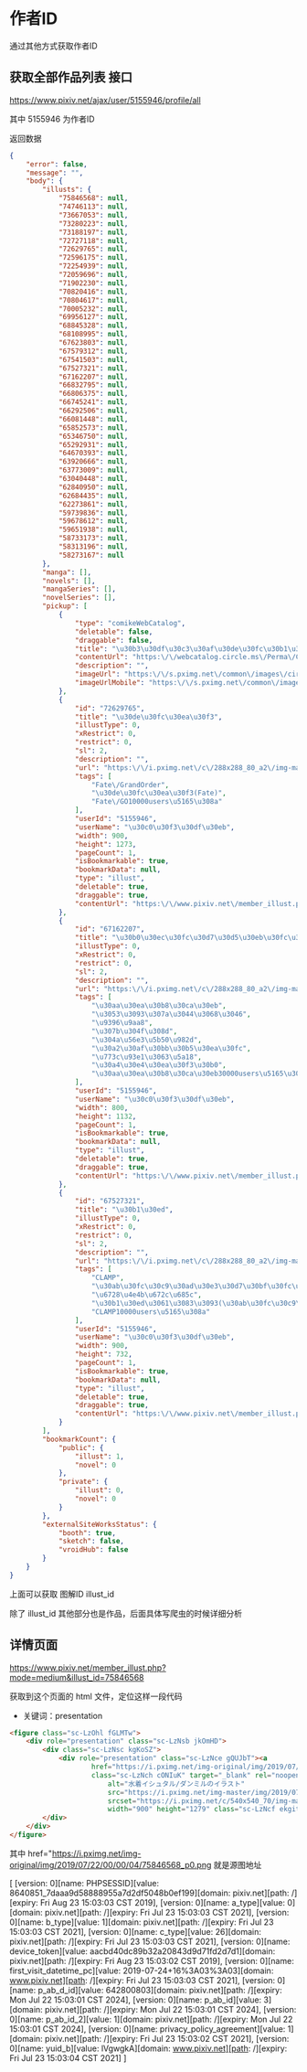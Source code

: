 #

# 作者ID

通过其他方式获取作者ID

## 获取全部作品列表 接口

https://www.pixiv.net/ajax/user/5155946/profile/all

其中 5155946  为作者ID

返回数据
```json
{
    "error": false,
    "message": "",
    "body": {
        "illusts": {
            "75846568": null,
            "74746113": null,
            "73667053": null,
            "73280223": null,
            "73188197": null,
            "72727118": null,
            "72629765": null,
            "72596175": null,
            "72254939": null,
            "72059696": null,
            "71902230": null,
            "70820416": null,
            "70804617": null,
            "70005232": null,
            "69956127": null,
            "68845328": null,
            "68108995": null,
            "67623803": null,
            "67579312": null,
            "67541503": null,
            "67527321": null,
            "67162207": null,
            "66832795": null,
            "66806375": null,
            "66745241": null,
            "66292506": null,
            "66081448": null,
            "65852573": null,
            "65346750": null,
            "65292931": null,
            "64670393": null,
            "63920666": null,
            "63773009": null,
            "63040448": null,
            "62840950": null,
            "62684435": null,
            "62273861": null,
            "59739836": null,
            "59678612": null,
            "59651938": null,
            "58733173": null,
            "58313196": null,
            "58273167": null
        },
        "manga": [],
        "novels": [],
        "mangaSeries": [],
        "novelSeries": [],
        "pickup": [
            {
                "type": "comikeWebCatalog",
                "deletable": false,
                "draggable": false,
                "title": "\u30b3\u30df\u30c3\u30af\u30de\u30fc\u30b1\u30c3\u30c8 96",
                "contentUrl": "https:\/\/webcatalog.circle.ms\/Perma\/Circle\/10382446",
                "description": "",
                "imageUrl": "https:\/\/s.pximg.net\/common\/images\/circle_ms-no-image.svg",
                "imageUrlMobile": "https:\/\/s.pximg.net\/common\/images\/circle_ms-no-image.svg"
            },
            {
                "id": "72629765",
                "title": "\u30de\u30fc\u30ea\u30f3",
                "illustType": 0,
                "xRestrict": 0,
                "restrict": 0,
                "sl": 2,
                "description": "",
                "url": "https:\/\/i.pximg.net\/c\/288x288_80_a2\/img-master\/img\/2019\/01\/13\/00\/00\/05\/72629765_p0_square1200.jpg",
                "tags": [
                    "Fate\/GrandOrder",
                    "\u30de\u30fc\u30ea\u30f3(Fate)",
                    "Fate\/GO10000users\u5165\u308a"
                ],
                "userId": "5155946",
                "userName": "\u30c0\u30f3\u30df\u30eb",
                "width": 900,
                "height": 1273,
                "pageCount": 1,
                "isBookmarkable": true,
                "bookmarkData": null,
                "type": "illust",
                "deletable": true,
                "draggable": true,
                "contentUrl": "https:\/\/www.pixiv.net\/member_illust.php?mode=medium\u0026illust_id=72629765"
            },
            {
                "id": "67162207",
                "title": "\u30b0\u30ec\u30fc\u30d7\u30d5\u30eb\u30fc\u30c4",
                "illustType": 0,
                "xRestrict": 0,
                "restrict": 0,
                "sl": 2,
                "description": "",
                "url": "https:\/\/i.pximg.net\/c\/288x288_80_a2\/img-master\/img\/2018\/02\/08\/00\/00\/04\/67162207_p0_square1200.jpg",
                "tags": [
                    "\u30aa\u30ea\u30b8\u30ca\u30eb",
                    "\u3053\u3093\u307a\u3044\u3068\u3046",
                    "\u9396\u9aa8",
                    "\u307b\u304f\u308d",
                    "\u304a\u56e3\u5b50\u982d",
                    "\u30a2\u30af\u30bb\u30b5\u30ea\u30fc",
                    "\u773c\u93e1\u3063\u5a18",
                    "\u30a4\u30e4\u30ea\u30f3\u30b0",
                    "\u30aa\u30ea\u30b8\u30ca\u30eb30000users\u5165\u308a"
                ],
                "userId": "5155946",
                "userName": "\u30c0\u30f3\u30df\u30eb",
                "width": 800,
                "height": 1132,
                "pageCount": 1,
                "isBookmarkable": true,
                "bookmarkData": null,
                "type": "illust",
                "deletable": true,
                "draggable": true,
                "contentUrl": "https:\/\/www.pixiv.net\/member_illust.php?mode=medium\u0026illust_id=67162207"
            },
            {
                "id": "67527321",
                "title": "\u30b1\u30ed",
                "illustType": 0,
                "xRestrict": 0,
                "restrict": 0,
                "sl": 2,
                "description": "",
                "url": "https:\/\/i.pximg.net\/c\/288x288_80_a2\/img-master\/img\/2018\/03\/02\/00\/00\/09\/67527321_p0_square1200.jpg",
                "tags": [
                    "CLAMP",
                    "\u30ab\u30fc\u30c9\u30ad\u30e3\u30d7\u30bf\u30fc\u3055\u304f\u3089",
                    "\u6728\u4e4b\u672c\u685c",
                    "\u30b1\u30ed\u3061\u3083\u3093(\u30ab\u30fc\u30c9\u30ad\u30e3\u30d7\u30bf\u30fc\u3055\u304f\u3089)",
                    "CLAMP10000users\u5165\u308a"
                ],
                "userId": "5155946",
                "userName": "\u30c0\u30f3\u30df\u30eb",
                "width": 900,
                "height": 732,
                "pageCount": 1,
                "isBookmarkable": true,
                "bookmarkData": null,
                "type": "illust",
                "deletable": true,
                "draggable": true,
                "contentUrl": "https:\/\/www.pixiv.net\/member_illust.php?mode=medium\u0026illust_id=67527321"
            }
        ],
        "bookmarkCount": {
            "public": {
                "illust": 1,
                "novel": 0
            },
            "private": {
                "illust": 0,
                "novel": 0
            }
        },
        "externalSiteWorksStatus": {
            "booth": true,
            "sketch": false,
            "vroidHub": false
        }
    }
}
```
上面可以获取 图解ID  illust_id

除了 illust_id 其他部分也是作品，后面具体写爬虫的时候详细分析

## 详情页面

https://www.pixiv.net/member_illust.php?mode=medium&illust_id=75846568


获取到这个页面的 html 文件，定位这样一段代码
- 关键词：presentation

```html
<figure class="sc-LzOhl fGLMTw">
    <div role="presentation" class="sc-LzNsb jkOmHD">
        <div class="sc-LzNsc kgKoSZ">
            <div role="presentation" class="sc-LzNce gQUJbT"><a
                    href="https://i.pximg.net/img-original/img/2019/07/22/00/00/04/75846568_p0.png"
                    class="sc-LzNch cONIuK" target="_blank" rel="noopener"><img
                        alt="水着イシュタル/ダンミルのイラスト"
                        src="https://i.pximg.net/img-master/img/2019/07/22/00/00/04/75846568_p0_master1200.jpg"
                        srcset="https://i.pximg.net/c/540x540_70/img-master/img/2019/07/22/00/00/04/75846568_p0_master1200.jpg 540w,https://i.pximg.net/img-master/img/2019/07/22/00/00/04/75846568_p0_master1200.jpg"
                        width="900" height="1279" class="sc-LzNcf ekgitt"></a></div>
        </div>
    </div>
</figure>
```

其中 href="https://i.pximg.net/img-original/img/2019/07/22/00/00/04/75846568_p0.png 就是源图地址



[
    [version: 0][name: PHPSESSID][value: 8640851_7daaa9d58888955a7d2df5048b0ef199][domain: pixiv.net][path: /][expiry: Fri Aug 23 15:03:03 CST 2019], 
    [version: 0][name: a_type][value: 0][domain: pixiv.net][path: /][expiry: Fri Jul 23 15:03:03 CST 2021], 
    [version: 0][name: b_type][value: 1][domain: pixiv.net][path: /][expiry: Fri Jul 23 15:03:03 CST 2021], 
    [version: 0][name: c_type][value: 26][domain: pixiv.net][path: /][expiry: Fri Jul 23 15:03:03 CST 2021], 
    [version: 0][name: device_token][value: aacbd40dc89b32a20843d9d71fd2d7d1][domain: pixiv.net][path: /][expiry: Fri Aug 23 15:03:02 CST 2019], 
    [version: 0][name: first_visit_datetime_pc][value: 2019-07-24+16%3A03%3A03][domain: www.pixiv.net][path: /][expiry: Fri Jul 23 15:03:03 CST 2021], 
    [version: 0][name: p_ab_d_id][value: 642800803][domain: pixiv.net][path: /][expiry: Mon Jul 22 15:03:01 CST 2024], 
    [version: 0][name: p_ab_id][value: 3][domain: pixiv.net][path: /][expiry: Mon Jul 22 15:03:01 CST 2024], 
    [version: 0][name: p_ab_id_2][value: 1][domain: pixiv.net][path: /][expiry: Mon Jul 22 15:03:01 CST 2024], 
    [version: 0][name: privacy_policy_agreement][value: 1][domain: pixiv.net][path: /][expiry: Fri Jul 23 15:03:02 CST 2021], 
    [version: 0][name: yuid_b][value: lVgwgkA][domain: www.pixiv.net][path: /][expiry: Fri Jul 23 15:03:04 CST 2021]
]
